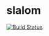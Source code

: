 # slalom

[![Build Status](https://travis-ci.com/PMBio/slalom.svg?token=TPVSwxxeSiwiqCz5NGEr&branch=master)](https://travis-ci.com/PMBio/slalom)
